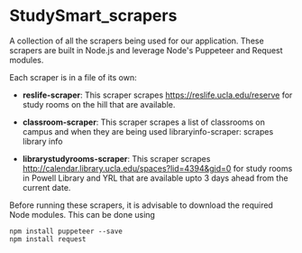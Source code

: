 # StudySmart_scrapers

A collection of all the scrapers being used for our application. These scrapers are built in Node.js and 
leverage Node's Puppeteer and Request modules. 

Each scraper is in a file of its own: 

* **reslife-scraper**: This scraper scrapes https://reslife.ucla.edu/reserve for study rooms on the hill that 
are available.

* **classroom-scraper**: This scraper scrapes a list of classrooms on campus and when they are being used
libraryinfo-scraper: scrapes library info 

* **librarystudyrooms-scraper**: This scraper scrapes http://calendar.library.ucla.edu/spaces?lid=4394&gid=0 
for study rooms in Powell Library and YRL that are available upto 3 days ahead from the current date. 

Before running these scrapers, it is advisable to download the required Node modules. This can be done using

```
npm install puppeteer --save
npm install request
```
